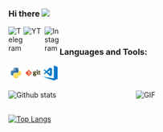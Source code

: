 ### Hi there <img src="https://media.giphy.com/media/J60klcdfVdpryi1u78/giphy.gif"  width="75px">
<a href="https://t.me/haxahx">
  <img align="left" alt="Telegram" width="30px"src="https://media.giphy.com/media/ZcdZ7ldgeIhfesqA6E/giphy.gif"/>
</a>
<a href="https://www.youtube.com/channel/UCIgXF8t4Ow-y0Hi27MNDfHA?view_as=subscriber">
  <img align="left" alt="YT" width="42px"src="https://media.giphy.com/media/j0Fks3yUAGX0qmjuto/giphy.gif"/>
</a>
<a href="https://www.instagram.com/tadaborisu/">
  <img align="left" alt="Instagram" width="30px"src="https://media.giphy.com/media/SwyH7oWi2vhkOjCwiJ/giphy.gif"/>
</a>
<br/>

### Languages and Tools:<br/>
<code><img height="30" src="https://raw.githubusercontent.com/github/explore/80688e429a7d4ef2fca1e82350fe8e3517d3494d/topics/python/python.png"></code>
<code><img height="30" src="https://raw.githubusercontent.com/github/explore/80688e429a7d4ef2fca1e82350fe8e3517d3494d/topics/git/git.png"></code>
<code><img height="30" src="https://raw.githubusercontent.com/github/explore/80688e429a7d4ef2fca1e82350fe8e3517d3494d/topics/visual-studio-code/visual-studio-code.png"></code><br>
<br>
<img align="right" alt="GIF" src="https://media.giphy.com/media/dxn6fRlTIShoeBr69N/giphy.gif?raw=true" width="250" height="250">
![Github stats](https://github-readme-stats.vercel.app/api?username=tadaborisu&show_icons=true&theme=graywhite)<br/>
<br>

[![Top Langs](https://github-readme-stats.vercel.app/api/top-langs/?username=tadaborisu&layout=compact)](https://github.com/anuraghazra/github-readme-stats)
